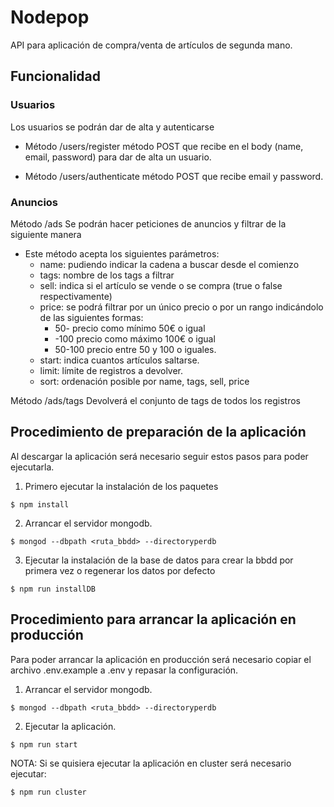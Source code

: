 # Nodepop
API para aplicación de compra/venta de artículos de segunda mano.

## Funcionalidad

### Usuarios

Los usuarios se podrán dar de alta y autenticarse

* Método /users/register método POST que recibe en el body (name, email, password) para dar de alta un usuario.

* Método /users/authenticate método POST que recibe email y password.

### Anuncios

Método /ads Se podrán hacer peticiones de anuncios y filtrar de la siguiente manera

* Este método acepta los siguientes parámetros:
    * name: pudiendo indicar la cadena a buscar desde el comienzo
    * tags: nombre de los tags a filtrar
    * sell: indica si el artículo se vende o se compra (true o false respectivamente)
    * price: se podrá filtrar por un único precio o por un rango indicándolo de las siguientes formas:
        * 50- precio como mínimo 50€ o igual
        * -100 precio como máximo 100€ o igual
        * 50-100 precio entre 50 y 100 o iguales.
    * start: indica cuantos artículos saltarse.
    * limit: límite de registros a devolver.
    * sort: ordenación posible por name, tags, sell, price

Método /ads/tags Devolverá el conjunto de tags de todos los registros

## Procedimiento de preparación de la aplicación

Al descargar la aplicación será necesario seguir estos pasos para poder ejecutarla.

1. Primero ejecutar la instalación de los paquetes
~~~
$ npm install
~~~

2. Arrancar el servidor mongodb.
~~~
$ mongod --dbpath <ruta_bbdd> --directoryperdb
~~~

3. Ejecutar la instalación de la base de datos para crear la bbdd por primera vez o regenerar los datos por defecto
~~~
$ npm run installDB
~~~

## Procedimiento para arrancar la aplicación en producción

Para poder arrancar la aplicación en producción será necesario copiar el archivo .env.example a .env y repasar la configuración.

1. Arrancar el servidor mongodb.
~~~
$ mongod --dbpath <ruta_bbdd> --directoryperdb
~~~

2. Ejecutar la aplicación.
~~~
$ npm run start
~~~

NOTA: Si se quisiera ejecutar la aplicación en cluster será necesario ejecutar:
~~~
$ npm run cluster
~~~